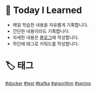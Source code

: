 # 📝 Today I Learned
- 매일 학습한 내용을 자유롭게 기록합니다.
- 간단한 내용이라도 기록합니다.
- 자세한 내용은 [블로그](https://velog.io/@wda067)에 작성합니다.
- 하단에 태그로 키워드를 작성합니다.

# 🏷️ 태그
[#docker](https://github.com/wda067/TIL/search?q=%23docker&type=code) 
[#test](https://github.com/wda067/TIL/search?q=%23test&type=code) 
[#kafka](https://github.com/wda067/TIL/search?q=%23kafka&type=code) 
[#algorithm](https://github.com/wda067/TIL/search?q=%23algorithm&type=code)
[#spring](https://github.com/wda067/TIL/search?q=%23spring&type=code)
